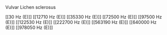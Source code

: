 Vulvar Lichen sclerosus

[[30 Hz (E)]]
[[12710 Hz (E)]]
[[35330 Hz (E)]]
[[72500 Hz (E)]]
[[97500 Hz (E)]]
[[122530 Hz (E)]]
[[222700 Hz (E)]]
[[563190 Hz (E)]]
[[640000 Hz (E)]]
[[978050 Hz (E)]]